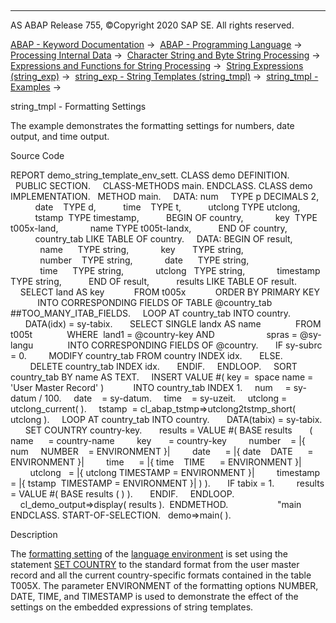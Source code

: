   

* * *

AS ABAP Release 755, ©Copyright 2020 SAP SE. All rights reserved.

[ABAP - Keyword Documentation](javascript:call_link\('abenabap.htm'\)) →  [ABAP - Programming Language](javascript:call_link\('abenabap_reference.htm'\)) →  [Processing Internal Data](javascript:call_link\('abenabap_data_working.htm'\)) →  [Character String and Byte String Processing](javascript:call_link\('abenabap_data_string.htm'\)) →  [Expressions and Functions for String Processing](javascript:call_link\('abenstring_processing_expr_func.htm'\)) →  [String Expressions (string\_exp)](javascript:call_link\('abapcompute_string.htm'\)) →  [string\_exp - String Templates (string\_tmpl)](javascript:call_link\('abenstring_templates.htm'\)) →  [string\_tmpl - Examples](javascript:call_link\('abenstring_templates_abexas.htm'\)) → 

string\_tmpl - Formatting Settings

The example demonstrates the formatting settings for numbers, date output, and time output.

Source Code

REPORT demo\_string\_template\_env\_sett.
CLASS demo DEFINITION.
  PUBLIC SECTION.
    CLASS-METHODS main.
ENDCLASS.
CLASS demo IMPLEMENTATION.
  METHOD main.
    DATA: num     TYPE p DECIMALS 2,
          date    TYPE d,
          time    TYPE t,
          utclong TYPE utclong,
          tstamp  TYPE timestamp,
          BEGIN OF country,
            key  TYPE t005x-land,
            name TYPE t005t-landx,
          END OF country,
          country\_tab LIKE TABLE OF country.
    DATA: BEGIN OF result,
            name      TYPE string,
            key       TYPE string,
            number    TYPE string,
            date      TYPE string,
            time      TYPE string,
            utclong   TYPE string,
            timestamp TYPE string,
          END OF result,
          results LIKE TABLE OF result.
    SELECT land AS key
           FROM t005x
           ORDER BY PRIMARY KEY
           INTO CORRESPONDING FIELDS OF TABLE @country\_tab
           ##TOO\_MANY\_ITAB\_FIELDS.
    LOOP AT country\_tab INTO country.
      DATA(idx) = sy-tabix.
      SELECT SINGLE landx AS name
             FROM t005t
             WHERE  land1 = @country-key AND
                    spras = @sy-langu
             INTO CORRESPONDING FIELDS OF @country.
      IF sy-subrc = 0.
        MODIFY country\_tab FROM country INDEX idx.
      ELSE.
        DELETE country\_tab INDEX idx.
      ENDIF.
    ENDLOOP.
    SORT country\_tab BY name AS TEXT.
    INSERT VALUE #( key =  space name = 'User Master Record' )
           INTO country\_tab INDEX 1.
    num     = sy-datum / 100.
    date    = sy-datum.
    time    = sy-uzeit.
    utclong = utclong\_current( ).
    tstamp  = cl\_abap\_tstmp=>utclong2tstmp\_short( utclong ).
    LOOP AT country\_tab INTO country.
      DATA(tabix) = sy-tabix.
      SET COUNTRY country-key.
      results = VALUE #( BASE results
      ( name      = country-name
        key       = country-key
        number    = |{ num     NUMBER    = ENVIRONMENT }|
        date      = |{ date    DATE      = ENVIRONMENT }|
        time      = |{ time    TIME      = ENVIRONMENT }|
        utclong   = |{ utclong TIMESTAMP = ENVIRONMENT }|
        timestamp = |{ tstamp  TIMESTAMP = ENVIRONMENT }| ) ).
      IF tabix = 1.
        results = VALUE #( BASE results ( ) ).
      ENDIF.
    ENDLOOP.
    cl\_demo\_output=>display( results ).  ENDMETHOD.                    "main
ENDCLASS.
START-OF-SELECTION.
  demo=>main( ).

Description

The [formatting setting](javascript:call_link\('abenformat_setting_glosry.htm'\) "Glossary Entry") of the [language environment](javascript:call_link\('abenlanguage_environment_glosry.htm'\) "Glossary Entry") is set using the statement [SET COUNTRY](javascript:call_link\('abapset_country.htm'\)) to the standard format from the user master record and all the current country-specific formats contained in the table T005X. The parameter ENVIRONMENT of the formatting options NUMBER, DATE, TIME, and TIMESTAMP is used to demonstrate the effect of the settings on the embedded expressions of string templates.